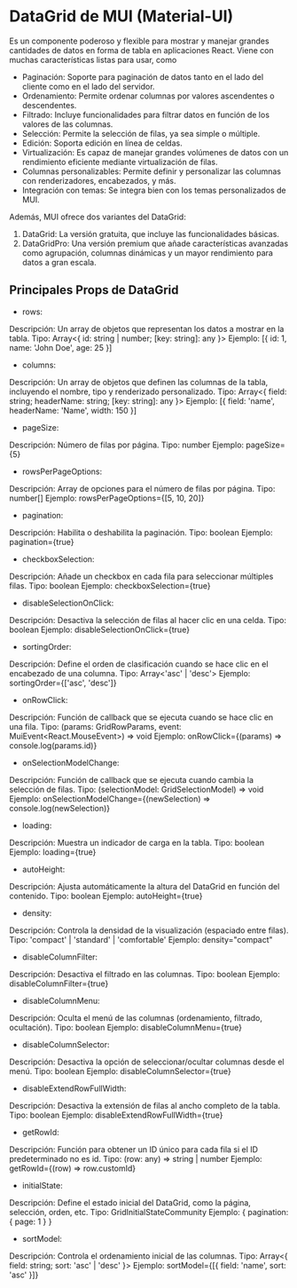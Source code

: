 # DataGrid de MUI (Material-UI)

Es un componente poderoso y flexible para mostrar y manejar grandes cantidades de datos en forma de tabla en aplicaciones React. Viene con muchas características listas para usar, como  

- Paginación: Soporte para paginación de datos tanto en el lado del cliente como en el lado del servidor.
- Ordenamiento: Permite ordenar columnas por valores ascendentes o descendentes.
- Filtrado: Incluye funcionalidades para filtrar datos en función de los valores de las columnas.
- Selección: Permite la selección de filas, ya sea simple o múltiple.
- Edición: Soporta edición en línea de celdas.
- Virtualización: Es capaz de manejar grandes volúmenes de datos con un rendimiento eficiente mediante   virtualización de filas.
- Columnas personalizables: Permite definir y personalizar las columnas con renderizadores, encabezados, y más.
- Integración con temas: Se integra bien con los temas personalizados de MUI.

Además, MUI ofrece dos variantes del DataGrid:

1. DataGrid: La versión gratuita, que incluye las funcionalidades básicas.
2. DataGridPro: Una versión premium que añade características avanzadas como agrupación, columnas dinámicas y un mayor rendimiento para datos a gran escala.

## Principales Props de DataGrid

- rows:

Descripción: Un array de objetos que representan los datos a mostrar en la tabla.
Tipo: Array<{ id: string | number; [key: string]: any }>
Ejemplo: [{ id: 1, name: 'John Doe', age: 25 }]

- columns:

Descripción: Un array de objetos que definen las columnas de la tabla, incluyendo el nombre, tipo y renderizado personalizado.
Tipo: Array<{ field: string; headerName: string; [key: string]: any }>
Ejemplo: [{ field: 'name', headerName: 'Name', width: 150 }]

- pageSize:

Descripción: Número de filas por página.
Tipo: number
Ejemplo: pageSize={5}

- rowsPerPageOptions:

Descripción: Array de opciones para el número de filas por página.
Tipo: number[]
Ejemplo: rowsPerPageOptions={[5, 10, 20]}

- pagination:

Descripción: Habilita o deshabilita la paginación.
Tipo: boolean
Ejemplo: pagination={true}

- checkboxSelection:

Descripción: Añade un checkbox en cada fila para seleccionar múltiples filas.
Tipo: boolean
Ejemplo: checkboxSelection={true}

- disableSelectionOnClick:

Descripción: Desactiva la selección de filas al hacer clic en una celda.
Tipo: boolean
Ejemplo: disableSelectionOnClick={true}

- sortingOrder:

Descripción: Define el orden de clasificación cuando se hace clic en el encabezado de una columna.
Tipo: Array<'asc' | 'desc'>
Ejemplo: sortingOrder={['asc', 'desc']}

- onRowClick:

Descripción: Función de callback que se ejecuta cuando se hace clic en una fila.
Tipo: (params: GridRowParams, event: MuiEvent<React.MouseEvent>) => void
Ejemplo: onRowClick={(params) => console.log(params.id)}

- onSelectionModelChange:

Descripción: Función de callback que se ejecuta cuando cambia la selección de filas.
Tipo: (selectionModel: GridSelectionModel) => void
Ejemplo: onSelectionModelChange={(newSelection) => console.log(newSelection)}

- loading:

Descripción: Muestra un indicador de carga en la tabla.
Tipo: boolean
Ejemplo: loading={true}

- autoHeight:

Descripción: Ajusta automáticamente la altura del DataGrid en función del contenido.
Tipo: boolean
Ejemplo: autoHeight={true}

- density:

Descripción: Controla la densidad de la visualización (espaciado entre filas).
Tipo: 'compact' | 'standard' | 'comfortable'
Ejemplo: density="compact"

- disableColumnFilter:

Descripción: Desactiva el filtrado en las columnas.
Tipo: boolean
Ejemplo: disableColumnFilter={true}

- disableColumnMenu:

Descripción: Oculta el menú de las columnas (ordenamiento, filtrado, ocultación).
Tipo: boolean
Ejemplo: disableColumnMenu={true}

- disableColumnSelector:

Descripción: Desactiva la opción de seleccionar/ocultar columnas desde el menú.
Tipo: boolean
Ejemplo: disableColumnSelector={true}

- disableExtendRowFullWidth:

Descripción: Desactiva la extensión de filas al ancho completo de la tabla.
Tipo: boolean
Ejemplo: disableExtendRowFullWidth={true}

- getRowId:

Descripción: Función para obtener un ID único para cada fila si el ID predeterminado no es id.
Tipo: (row: any) => string | number
Ejemplo: getRowId={(row) => row.customId}

- initialState:

Descripción: Define el estado inicial del DataGrid, como la página, selección, orden, etc.
Tipo: GridInitialStateCommunity
Ejemplo: { pagination: { page: 1 } }

- sortModel:

Descripción: Controla el ordenamiento inicial de las columnas.
Tipo: Array<{ field: string; sort: 'asc' | 'desc' }>
Ejemplo: sortModel={[{ field: 'name', sort: 'asc' }]}
